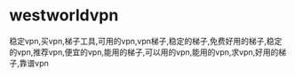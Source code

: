 # westworldvpn
稳定vpn,买vpn,梯子工具,可用的vpn,vpn梯子,稳定的梯子,免费好用的梯子,稳定的vpn,推荐vpn,便宜的vpn,能用的梯子,可以用的vpn,能用的vpn,求vpn,好用的梯子,靠谱vpn
